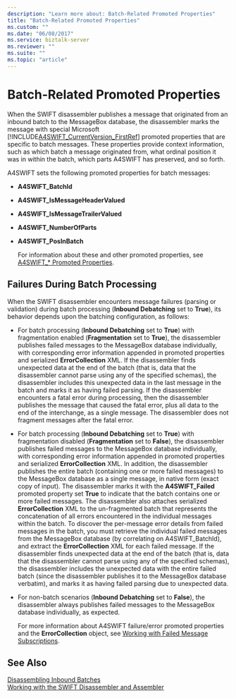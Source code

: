 ```yaml
---
description: "Learn more about: Batch-Related Promoted Properties"
title: "Batch-Related Promoted Properties"
ms.custom: ""
ms.date: "06/08/2017"
ms.service: biztalk-server
ms.reviewer: ""
ms.suite: ""
ms.topic: "article"
---
```

# Batch-Related Promoted Properties
When the SWIFT disassembler publishes a message that originated from an inbound batch to the MessageBox database, the disassembler marks the message with special Microsoft [!INCLUDE[A4SWIFT_CurrentVersion_FirstRef](../../includes/a4swift-currentversion-firstref-md.md)] promoted properties that are specific to batch messages. These properties provide context information, such as which batch a message originated from, what ordinal position it was in within the batch, which parts A4SWIFT has preserved, and so forth.  
  
 A4SWIFT sets the following promoted properties for batch messages:  
  
- **A4SWIFT_BatchId**  
  
- **A4SWIFT_IsMessageHeaderValued**  
  
- **A4SWIFT_IsMessageTrailerValued**  
  
- **A4SWIFT_NumberOfParts**  
  
- **A4SWIFT_PosInBatch**  
  
  For information about these and other promoted properties, see [A4SWIFT_* Promoted Properties](../../adapters-and-accelerators/accelerator-swift/a4swift-promoted-properties.md).  
  
## Failures During Batch Processing  
 When the SWIFT disassembler encounters message failures (parsing or validation) during batch processing (**Inbound Debatching** set to **True**), its behavior depends upon the batching configuration, as follows:  
  
- For batch processing (**Inbound Debatching** set to **True**) with fragmentation enabled (**Fragmentation** set to **True**), the disassembler publishes failed messages to the MessageBox database individually, with corresponding error information appended in promoted properties and serialized **ErrorCollection** XML. If the disassembler finds unexpected data at the end of the batch (that is, data that the disassembler cannot parse using any of the specified schemas), the disassembler includes this unexpected data in the last message in the batch and marks it as having failed parsing. If the disassembler encounters a fatal error during processing, then the disassembler publishes the message that caused the fatal error, plus all data to the end of the interchange, as a single message. The disassembler does not fragment messages after the fatal error.  
  
- For batch processing (**Inbound Debatching** set to **True**) with fragmentation disabled (**Fragmentation** set to **False**), the disassembler publishes failed messages to the MessageBox database individually, with corresponding error information appended in promoted properties and serialized **ErrorCollection** XML. In addition, the disassembler publishes the entire batch (containing one or more failed messages) to the MessageBox database as a single message, in native form (exact copy of input). The disassembler marks it with the **A4SWIFT_Failed** promoted property set **True** to indicate that the batch contains one or more failed messages. The disassembler also attaches serialized **ErrorCollection** XML to the un-fragmented batch that represents the concatenation of all errors encountered in the individual messages within the batch. To discover the per-message error details from failed messages in the batch, you must retrieve the individual failed messages from the MessageBox database (by correlating on A4SWIFT_BatchId), and extract the **ErrorCollection** XML for each failed message. If the disassembler finds unexpected data at the end of the batch (that is, data that the disassembler cannot parse using any of the specified schemas), the disassembler includes the unexpected data with the entire failed batch (since the disassembler publishes it to the MessageBox database verbatim), and marks it as having failed parsing due to unexpected data.  
  
- For non-batch scenarios (**Inbound Debatching** set to **False**), the disassembler always publishes failed messages to the MessageBox database individually, as expected.  
  
  For more information about A4SWIFT failure/error promoted properties and the **ErrorCollection** object, see [Working with Failed Message Subscriptions](../../adapters-and-accelerators/accelerator-swift/working-with-failed-message-subscriptions.md).  
  
## See Also  
 [Disassembling Inbound Batches](../../adapters-and-accelerators/accelerator-swift/disassembling-inbound-batches.md)   
 [Working with the SWIFT Disassembler and Assembler](../../adapters-and-accelerators/accelerator-swift/working-with-the-swift-disassembler-and-assembler.md)
